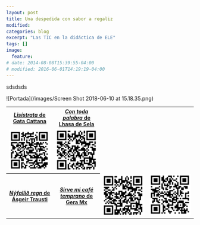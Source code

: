```yaml
---
layout: post
title: Una despedida con sabor a regaliz
modified:
categories: blog
excerpt: "Las TIC en la didáctica de ELE"
tags: []
image:
  feature:
# date: 2014-08-08T15:39:55-04:00
# modified: 2016-06-01T14:19:19-04:00
---
```


sdsdsds

![Portada](/images/Screen Shot 2018-06-10 at 15.18.35.png)

<table width="50%">
  <tbody>
    <tr>
      <th>
        <a href="https://www.ivoox.com/24833451" target="_blank"><i>Lisístrata</i> de Gata Cattana</a>
      </th>
      <th>
        <a href="https://www.ivoox.com/25206586" target="_blank"><i>Con toda palabra</i> de Lhasa de Sela
          </th>
    </tr>
    <tr>
      <td width="25%">
        <img src="/images/lisistrata.png" />
      </td>
      <td width="25%">
        <img src="/images/con toda.png" />
      </td>
      </tr>
    <tr>
        <th>
          <a href="https://www.ivoox.com/25247640" target="_blank"><i>Nýfallið  regn</i> de Ásgeir Trausti
            </th>
        <th>
          <a href="http://www.ivoox.com/25479947" target="_blank"><i>Sirve mi café temprano</i> de Gera Mx
            </th>
     <td width="25%">
       <img src="/images/nyfallid.png" />
      </td>
      <td width="25%">
        <img src="/images/sirve mi cafe.png" />
      </td>
          </tr>
      </tbody>
</table>
